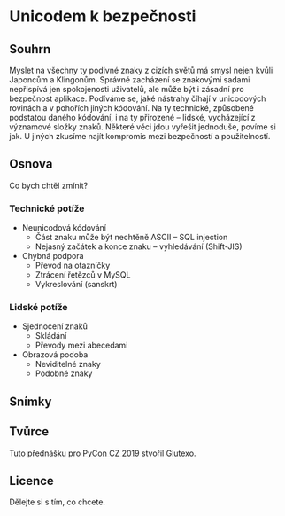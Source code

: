 # Unicodem k bezpečnosti #

## Souhrn ##

Myslet na všechny ty podivné znaky z cizích světů má smysl nejen kvůli Japoncům a Klingonům. Správné zacházení se znakovými sadami nepřispívá jen spokojenosti uživatelů, ale může být i zásadní pro bezpečnost aplikace. Podíváme se, jaké nástrahy číhají v unicodových rovinách a v pohořích jiných kódování. Na ty technické, způsobené podstatou daného kódování, i na ty přirozené &ndash; lidské, vycházející z významové složky znaků. Některé věci jdou vyřešit jednoduše, povíme si jak. U jiných zkusíme najít kompromis mezi bezpečností a použitelností.

## Osnova ##

Co bych chtěl zmínit?

### Technické potíže ###

* Neunicodová kódování
  * Část znaku může být nechtěně ASCII – SQL injection
  * Nejasný začátek a konce znaku – vyhledávání (Shift-JIS)
* Chybná podpora
  * Převod na otazníčky
  * Ztrácení řetězců v MySQL
  * Vykreslování (sanskrt)

### Lidské potíže ###

* Sjednocení znaků
  * Skládání
  * Převody mezi abecedami
* Obrazová podoba
  * Neviditelné znaky
  * Podobné znaky
  
## Snímky ##

## Tvůrce ##

Tuto přednášku pro [PyCon CZ 2019][PyCon] stvořil [Glutexo].

## Licence ##

Dělejte si s tím, co chcete.

[PyCon]: https://cz.pycon.org/2019/programme/talks/31/#main
[Glutexo]: mailto:glutexo@icloud.com
